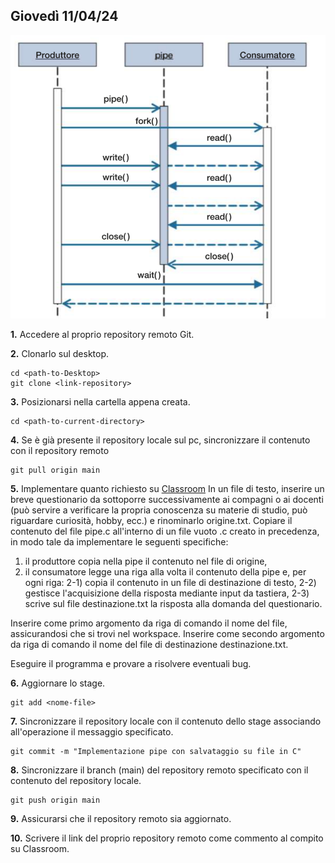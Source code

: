 ## Giovedì 11/04/24

![](UML-sequenza.png)

**1.** Accedere al proprio repository remoto Git.

**2.** Clonarlo sul desktop.
```
cd <path-to-Desktop>
git clone <link-repository>
```

**3.** Posizionarsi nella cartella appena creata.
```
cd <path-to-current-directory>
```

**4.** Se è già presente il repository locale sul pc, sincronizzare il contenuto con il repository remoto
```
git pull origin main
```

**5.** Implementare quanto richiesto su [Classroom](https://classroom.google.com/u/0/w/NjIyOTM1MTcxOTI2/t/all)
In un file di testo, inserire un breve questionario da sottoporre successivamente ai compagni o ai docenti (può servire a verificare la propria conoscenza su materie di studio, può riguardare curiosità, hobby, ecc.) e rinominarlo origine.txt.
Copiare il contenuto del file pipe.c all'interno di un file vuoto .c creato in precedenza, in modo tale da implementare le seguenti specifiche:
1) il produttore copia nella pipe il contenuto nel file di origine,
2) il consumatore legge una riga alla volta il contenuto della pipe e, per ogni riga:
2-1) copia il contenuto in un file di destinazione di testo,
2-2) gestisce l'acquisizione della risposta mediante input da tastiera,
2-3) scrive sul file destinazione.txt la risposta alla domanda del questionario.

Inserire come primo argomento da riga di comando il nome del file, assicurandosi che si trovi nel workspace.
Inserire come secondo argomento da riga di comando il nome del file di destinazione destinazione.txt.

Eseguire il programma e provare a risolvere eventuali bug.

**6.** Aggiornare lo stage.
```
git add <nome-file>
```

**7.** Sincronizzare il repository locale con il contenuto dello stage associando all'operazione il messaggio specificato.
```
git commit -m "Implementazione pipe con salvataggio su file in C"
```

**8.** Sincronizzare il branch (main) del repository remoto specificato con il contenuto del repository locale.
```
git push origin main
```

**9.** Assicurarsi che il repository remoto sia aggiornato.

**10.** Scrivere il link del proprio repository remoto come commento al compito su Classroom.

